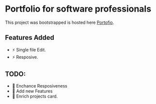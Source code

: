 # Portfolio for software professionals

This project was bootstrapped is hosted here [Portofio](https://dhruvanwd.github.io/portfolio/).


## Features Added
- ⚡ Single file Edit.
- ⚡ Resposive.


## TODO:

- 🌱 Enchance Resposiveness
- 🌱 Add new Features
- 🌱 Enrich projects card.